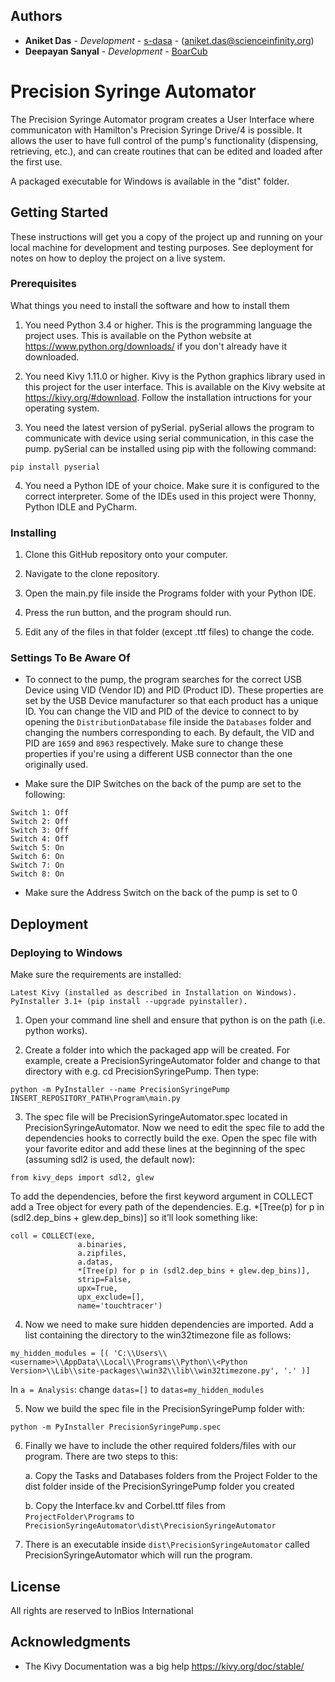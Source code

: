 
## Authors

* **Aniket Das** - *Development* - [s-dasa](https://github.com/s-dasa) - (aniket.das@scienceinfinity.org)
* **Deepayan Sanyal** - *Development* - [BoarCub](https://github.com/BoarCub)

# Precision Syringe Automator
The Precision Syringe Automator program creates a User Interface where communicaton with Hamilton's Precision Syringe Drive/4 is possible.
It allows the user to have full control of the pump's functionality (dispensing, retrieving, etc.), and can create routines that can be 
edited and loaded after the first use.

A packaged executable for Windows is available in the "dist" folder.

## Getting Started

These instructions will get you a copy of the project up and running on your local machine for development and testing purposes. See deployment for notes on how to deploy the project on a live system.

### Prerequisites

What things you need to install the software and how to install them

1. You need Python 3.4 or higher. This is the programming language the project uses. This is available on the Python website at https://www.python.org/downloads/ if you don't already have it downloaded.

2. You need Kivy 1.11.0 or higher. Kivy is the Python graphics library used in this project for the user interface. This is available on the Kivy website at https://kivy.org/#download. Follow the installation intructions for your operating system.

3. You need the latest version of pySerial. pySerial allows the program to communicate with device using serial communication, in this case the pump. pySerial can be installed using pip with the following command:
```
pip install pyserial
```
4. You need a Python IDE of your choice. Make sure it is configured to the correct interpreter. Some of the IDEs used in this project were Thonny, Python IDLE and PyCharm.

### Installing

1. Clone this GitHub repository onto your computer.

2. Navigate to the clone repository.

3. Open the main.py file inside the Programs folder with your Python IDE.

4. Press the run button, and the program should run.

5. Edit any of the files in that folder (except .ttf files) to change the code.

### Settings To Be Aware Of

* To connect to the pump, the program searches for the correct USB Device using VID (Vendor ID) and PID (Product ID). These properties are set by the USB Device manufacturer so that each product has a unique ID. You can change the VID and PID of the device to connect to by opening the ```DistributionDatabase``` file inside the ```Databases``` folder and changing the numbers corresponding to each. By default, the VID and PID are ```1659``` and ```8963``` respectively. Make sure to change these properties if you're using a different USB connector than the one originally used.

* Make sure the DIP Switches on the back of the pump are set to the following:
```
Switch 1: Off
Switch 2: Off
Switch 3: Off
Switch 4: Off
Switch 5: On
Switch 6: On
Switch 7: On
Switch 8: On
```

* Make sure the Address Switch on the back of the pump is set to 0

## Deployment

### Deploying to Windows

Make sure the requirements are installed:
```
Latest Kivy (installed as described in Installation on Windows).
PyInstaller 3.1+ (pip install --upgrade pyinstaller).
```

1. Open your command line shell and ensure that python is on the path (i.e. python works).

2. Create a folder into which the packaged app will be created. For example, create a PrecisionSyringeAutomator folder and change to that directory with e.g. cd PrecisionSyringePump. Then type:
```
python -m PyInstaller --name PrecisionSyringePump INSERT_REPOSITORY_PATH\Program\main.py
```

3. The spec file will be PrecisionSyringeAutomator.spec located in PrecisionSyringeAutomator. Now we need to edit the spec file to add the dependencies hooks to correctly build the exe. Open the spec file with your favorite editor and add these lines at the beginning of the spec (assuming sdl2 is used, the default now):
```
from kivy_deps import sdl2, glew
```

To add the dependencies, before the first keyword argument in COLLECT add a Tree object for every path of the dependencies. E.g. *[Tree(p) for p in (sdl2.dep_bins + glew.dep_bins)] so it’ll look something like:
```
coll = COLLECT(exe,
               a.binaries,
               a.zipfiles,
               a.datas,
               *[Tree(p) for p in (sdl2.dep_bins + glew.dep_bins)],
               strip=False,
               upx=True,
               upx_exclude=[],
               name='touchtracer')
```

4. Now we need to make sure hidden dependencies are imported. Add a list containing the directory to the win32timezone file as follows:
```
my_hidden_modules = [( 'C:\\Users\\<username>\\AppData\\Local\\Programs\\Python\\<Python Version>\\Lib\\site-packages\\win32\\lib\\win32timezone.py', '.' )]
```

In ```a = Analysis```: change ```datas=[]``` to ```datas=my_hidden_modules```

5. Now we build the spec file in the PrecisionSyringePump folder with:
```
python -m PyInstaller PrecisionSyringePump.spec
```

6. Finally we have to include the other required folders/files with our program. There are two steps to this:

    a. Copy the Tasks and Databases folders from the Project Folder to the dist folder inside of the PrecisionSyringePump folder you    created
  
    b. Copy the Interface.kv and Corbel.ttf files from ```ProjectFolder\Programs``` to ```PrecisionSyringeAutomator\dist\PrecisionSyringeAutomator```
 
7. There is an executable inside ```dist\PrecisionSyringeAutomator``` called PrecisionSyringeAutomator which will run the program.




## License

All rights are reserved to InBios International

## Acknowledgments

* The Kivy Documentation was a big help https://kivy.org/doc/stable/
